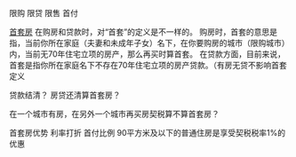 限购 限贷 限售
首付


[首套房](https://www.zhihu.com/question/40088982)
在购房和贷款时，对“首套”的定义是不一样的。
购房时，首套的意思是指，当前你所在家庭（夫妻和未成年子女）名下，在你要购房的城市（限购城市）内，当前无70年住宅立项的房产，那么再买时算首套。
在贷款方面，目前来说，首套是指你所在家庭名下不存在70年住宅立项的房产贷款。（有房无贷不影响首套定义

贷款结清？
房贷还清算首套房？

在一个城市有房，在另外一个城市再买房契税算不算首套房？

首套房优势
利率打折
首付比例
90平方米及以下的普通住房是享受契税税率1%的优惠